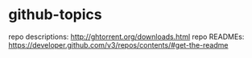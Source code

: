 github-topics
=============

repo descriptions: http://ghtorrent.org/downloads.html
repo READMEs: https://developer.github.com/v3/repos/contents/#get-the-readme
